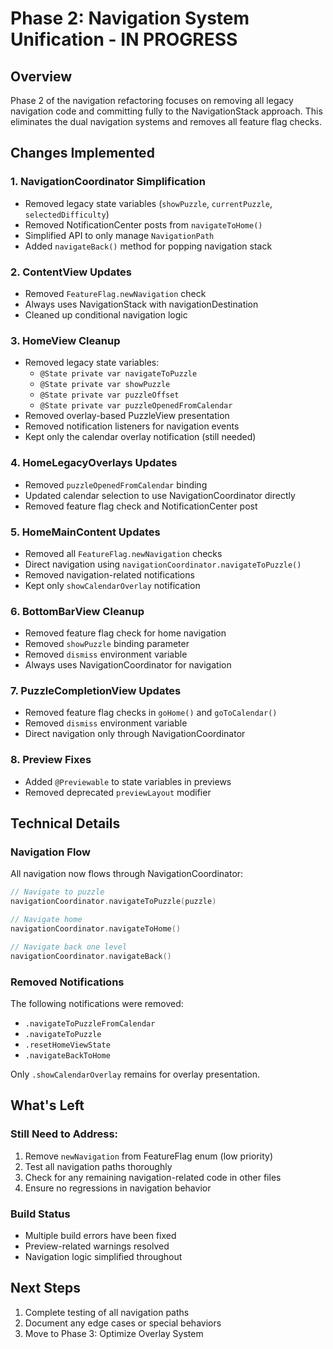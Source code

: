 # Phase 2: Navigation System Unification - IN PROGRESS

## Overview
Phase 2 of the navigation refactoring focuses on removing all legacy navigation code and committing fully to the NavigationStack approach. This eliminates the dual navigation systems and removes all feature flag checks.

## Changes Implemented

### 1. NavigationCoordinator Simplification
- Removed legacy state variables (`showPuzzle`, `currentPuzzle`, `selectedDifficulty`)
- Removed NotificationCenter posts from `navigateToHome()`
- Simplified API to only manage `NavigationPath`
- Added `navigateBack()` method for popping navigation stack

### 2. ContentView Updates
- Removed `FeatureFlag.newNavigation` check
- Always uses NavigationStack with navigationDestination
- Cleaned up conditional navigation logic

### 3. HomeView Cleanup
- Removed legacy state variables:
  - `@State private var navigateToPuzzle`
  - `@State private var showPuzzle`
  - `@State private var puzzleOffset`
  - `@State private var puzzleOpenedFromCalendar`
- Removed overlay-based PuzzleView presentation
- Removed notification listeners for navigation events
- Kept only the calendar overlay notification (still needed)

### 4. HomeLegacyOverlays Updates
- Removed `puzzleOpenedFromCalendar` binding
- Updated calendar selection to use NavigationCoordinator directly
- Removed feature flag check and NotificationCenter post

### 5. HomeMainContent Updates
- Removed all `FeatureFlag.newNavigation` checks
- Direct navigation using `navigationCoordinator.navigateToPuzzle()`
- Removed navigation-related notifications
- Kept only `showCalendarOverlay` notification

### 6. BottomBarView Cleanup
- Removed feature flag check for home navigation
- Removed `showPuzzle` binding parameter
- Removed `dismiss` environment variable
- Always uses NavigationCoordinator for navigation

### 7. PuzzleCompletionView Updates
- Removed feature flag checks in `goHome()` and `goToCalendar()`
- Removed `dismiss` environment variable
- Direct navigation only through NavigationCoordinator

### 8. Preview Fixes
- Added `@Previewable` to state variables in previews
- Removed deprecated `previewLayout` modifier

## Technical Details

### Navigation Flow
All navigation now flows through NavigationCoordinator:
```swift
// Navigate to puzzle
navigationCoordinator.navigateToPuzzle(puzzle)

// Navigate home
navigationCoordinator.navigateToHome()

// Navigate back one level
navigationCoordinator.navigateBack()
```

### Removed Notifications
The following notifications were removed:
- `.navigateToPuzzleFromCalendar`
- `.navigateToPuzzle`
- `.resetHomeViewState`
- `.navigateBackToHome`

Only `.showCalendarOverlay` remains for overlay presentation.

## What's Left

### Still Need to Address:
1. Remove `newNavigation` from FeatureFlag enum (low priority)
2. Test all navigation paths thoroughly
3. Check for any remaining navigation-related code in other files
4. Ensure no regressions in navigation behavior

### Build Status
- Multiple build errors have been fixed
- Preview-related warnings resolved
- Navigation logic simplified throughout

## Next Steps
1. Complete testing of all navigation paths
2. Document any edge cases or special behaviors
3. Move to Phase 3: Optimize Overlay System